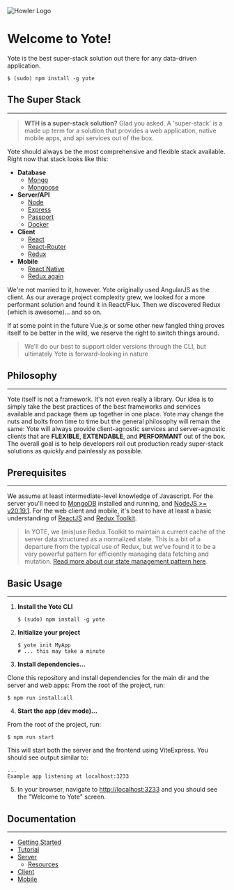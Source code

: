 ![Howler Logo](https://s3.amazonaws.com/fugitive-labs/yote/Howler-02.png)

Welcome to Yote!
======

Yote is the best super-stack solution out there for any data-driven application.  

```
$ (sudo) npm install -g yote
```



## The Super Stack
****  

> **WTH is a super-stack solution?**  Glad you asked.  A 'super-stack' is a made up term for a solution that provides a web application, native mobile apps, and api services out of the box.

Yote should always be the most comprehensive and flexible stack available. Right now that stack looks like this:

- **Database**
  * [Mongo](http://www.mongodb.org/)
  * [Mongoose](http://mongoosejs.com/)
- **Server/API**
  * [Node](https://nodejs.org/)
  * [Express](http://expressjs.com/)
  * [Passport](http://passportjs.org/)
  * [Docker](https://www.docker.com/)
- **Client**
  * [React](https://reactjs.com/)
  * [React-Router](https://reacttraining.com/react-router/)
  * [Redux](https://redux.js.org/)
- **Mobile**
  * [React Native](http://www.reactnative.com/)
  * [Redux again](https://redux.js.org/)

We're not married to it, however. Yote originally used AngularJS as the client. As our average project complexity grew, we looked for a more performant solution and found it in React/Flux. Then we discovered Redux (which is awesome)... and so on.

If at some point in the future Vue.js or some other new fangled thing proves itself to be better in the wild, we reserve the right to switch things around.  

> We'll do our best to support older versions through the CLI, but ultimately Yote is forward-looking in nature



## Philosophy
****

Yote itself is not a framework. It's not even really a library. Our idea is to simply take the best practices of the best frameworks and services available and package them up together in one place. Yote may change the nuts and bolts from time to time but the general philosophy will remain the same: Yote will always provide client-agnostic services and server-agnostic clients that are **FLEXIBLE**, **EXTENDABLE**, and **PERFORMANT** out of the box.  The overall goal is to help developers roll out production ready super-stack solutions as quickly and painlessly as possible.  




## Prerequisites
****

We assume at least intermediate-level knowledge of Javascript. For the server you'll need to [MongoDB](https://docs.mongodb.com/master/tutorial/install-mongodb-on-os-x/?_ga=1.204328082.326616756.1489430903) installed and running, and [NodeJS >= v20.19.1](https://nodejs.org/en/). For the web client and mobile, it's best to have at least a basic understanding of [ReactJS](https://reactjs.com/) and [Redux Toolkit](https://redux-toolkit.js.org/).
> In YOTE, we (mis)use Redux Toolkit to maintain a current cache of the server data structured as a normalized state. This is a bit of a departure from the typical use of Redux, but we've found it to be a very powerful pattern for efficiently managing data fetching and mutation. [Read more about our state management pattern here](https://github.com/yoteapp/yote/blob/main/web/CRUD_ACTIONS_README.md).


## Basic Usage
****

1. **Install the Yote CLI**
    ```
    $ (sudo) npm install -g yote
    ```
2. **Initialize your project**
    ```
    $ yote init MyApp 
    # ... this may take a minute
    ```
3. **Install dependencies...**

Clone this repository and install dependencies for the main dir and the server and web apps:
From the root of the project, run:

```
$ npm run install:all
```

4. **Start the app (dev mode)...**

From the root of the project, run:

```
$ npm run start
```

This will start both the server and the frontend using ViteExpress. You should see output similar to:
```
...
Example app listening at localhost:3233
```

5. In your browser, navigate to [http://localhost:3233](http://localhost:3233) and you should see the "Welcome to Yote" screen.



## Documentation
****

- [Getting Started](./getting-started)
- [Tutorial](./tutorial)
- [Server](./server/)
  - [Resources](./server/resources)
- [Client](./client/)
- [Mobile](./mobile/)
